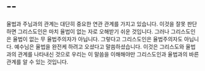 # --
율법과 주님과의 관계는 대단히 중요한 연관 관계를 가지고 있습니다. 이것을 잘못 판단하면 그리스도인은 마치 율법이 없는 자로 오해받기 쉬운 것입니다. 그러나 그리스도인은 율법이 없는 무 율법주의자가 아닙니다. 그렇다고 그리스도인은 율법주의자도 아닙니다. 예수님은 율법을 완전케 하려고 오셨다고 말씀하셨습니다. 이것은 그리스도와 율법과의 관계를 나타내신 것으로 우리는 이 말씀을 이해해야만 그리스도인과 율법과의 바른 관계를 알 수 있는 것입니다.
